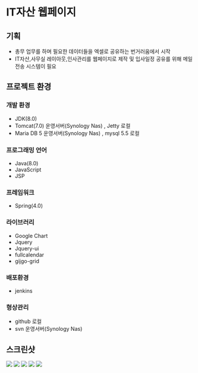 # IT자산 웹페이지
## 기획
- 총무 업무를 하며 필요한 데이터들을 엑셀로 공유하는 번거러움에서 시작
- IT자산,사무실 레이아웃,인사관리를 웹페이지로 제작 및 입사일정 공유를 위해 메일 전송 시스템이 필요

## 프로젝트 환경
### 개발 환경
- JDK(8.0)
- Tomcat(7.0) 운영서버(Synology Nas) , Jetty 로컬
- Maria DB 5 운영서버(Synology Nas) , mysql 5.5 로컬

### 프로그래밍 언어
- Java(8.0)
- JavaScript
- JSP

### 프레임워크
- Spring(4.0)

### 라이브러리
- Google Chart
- Jquery
- Jquery-ui
- fullcalendar
- gijgo-grid

### 배포환경
- jenkins

### 형상관리
- github 로컬
- svn 운영서버(Synology Nas)

## 스크린샷
![](https://github.com/ohjinnoo/ohjinnoo.github.io/blob/master/img/portfolio/portfolio1.PNG)
![](https://github.com/ohjinnoo/ohjinnoo.github.io/blob/master/img/portfolio/portfolio2.PNG)
![](https://github.com/ohjinnoo/ohjinnoo.github.io/blob/master/img/portfolio/portfolio3.PNG)
![](https://github.com/ohjinnoo/ohjinnoo.github.io/blob/master/img/portfolio/portfolio4.PNG)
![](https://github.com/ohjinnoo/ohjinnoo.github.io/blob/master/img/portfolio/portfolio5.PNG)
